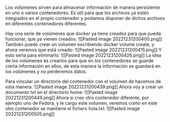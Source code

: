 Los volúmenes sirven para almacenar información de manera persistente en uno o varios contenedores. Es útil para que los archivos ya estén integrados en el propio contenedor y podamos disponer de dichos archivos en diferentes contenedores diferentes.

Hay una serie de volúmenes que docker ya tiene creados para que pueda funcionar, que ya vienen creados:
![[Pasted image 20221231200400.png]]
También puedo crear un volumen escribiendo docker volume create, y ahora veremos que está creado:
![[Pasted image 20221231200415.png]]
Y esto sería para eliminarlo:
![[Pasted image 20221231200426.png]]
La idea de los volúmenes es crearlos para que en los contenedores se guarde cierta información en ellos, de esta manera la información se guardará en los volúmenes y no perderemos datos.

Para vincular un directorio del contenedor con el volumen de hacemos de esta manera:
![[Pasted image 20221231200439.png]]
Ahora voy a crear un documento txt en el directorio home:
![[Pasted image 20221231200449.png]]
Ahora si creo otro contenedor diferente, por ejemplo uno de Fedora, y le cargo este volumen, veremos como en este otro contenedor se mantiene el fichero hola.txt:
![[Pasted image 20221231200505.png]]